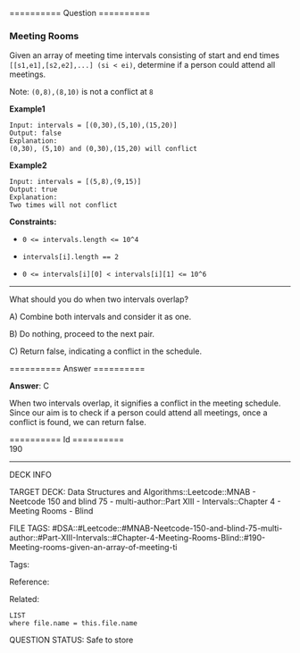 ========== Question ==========  

### Meeting Rooms

Given an array of meeting time intervals consisting of start and end times `[[s1,e1],[s2,e2],...] (si < ei)`, determine if a person could attend all meetings.

Note: `(0,8),(8,10)` is not a conflict at `8`

**Example1**

```
Input: intervals = [(0,30),(5,10),(15,20)]
Output: false
Explanation:
(0,30), (5,10) and (0,30),(15,20) will conflict
```

**Example2**

```
Input: intervals = [(5,8),(9,15)]
Output: true
Explanation:
Two times will not conflict
```

**Constraints:**

-   `0 <= intervals.length <= 10^4`

-   `intervals[i].length == 2`

-   `0 <= intervals[i][0] < intervals[i][1] <= 10^6`

---

What should you do when two intervals overlap?

A) Combine both intervals and consider it as one.

B) Do nothing, proceed to the next pair.

C) Return false, indicating a conflict in the schedule.  

========== Answer ==========  

**Answer**: C

When two intervals overlap, it signifies a conflict in the meeting schedule. Since our aim is to check if a person could attend all meetings, once a conflict is found, we can return false.

========== Id ==========  
190

---

DECK INFO

TARGET DECK: Data Structures and Algorithms::Leetcode::MNAB - Neetcode 150 and blind 75 - multi-author::Part XIII - Intervals::Chapter 4 - Meeting Rooms - Blind

FILE TAGS: #DSA::#Leetcode::#MNAB-Neetcode-150-and-blind-75-multi-author::#Part-XIII-Intervals::#Chapter-4-Meeting-Rooms-Blind::#190-Meeting-rooms-given-an-array-of-meeting-ti

Tags:

Reference:

Related:

```dataview
LIST
where file.name = this.file.name
```
QUESTION STATUS: Safe to store
